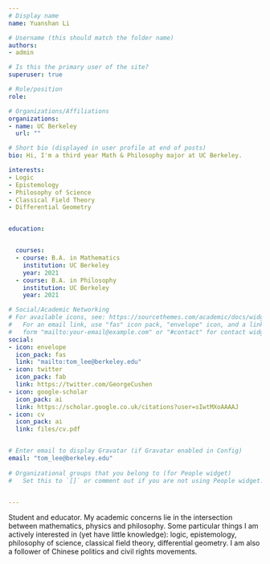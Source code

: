 ```yaml
---
# Display name
name: Yuanshan Li

# Username (this should match the folder name)
authors:
- admin

# Is this the primary user of the site?
superuser: true

# Role/position
role: 

# Organizations/Affiliations
organizations:
- name: UC Berkeley
  url: ""

# Short bio (displayed in user profile at end of posts)
bio: Hi, I'm a third year Math & Philosophy major at UC Berkeley.

interests:
- Logic
- Epistemology
- Philosophy of Science
- Classical Field Theory
- Differential Geometry


education:


  courses:
  - course: B.A. in Mathematics
    institution: UC Berkeley
    year: 2021
  - course: B.A. in Philosophy
    institution: UC Berkeley
    year: 2021

# Social/Academic Networking
# For available icons, see: https://sourcethemes.com/academic/docs/widgets/#icons
#   For an email link, use "fas" icon pack, "envelope" icon, and a link in the
#   form "mailto:your-email@example.com" or "#contact" for contact widget.
social:
- icon: envelope
  icon_pack: fas
  link: "mailto:tom_lee@berkeley.edu"
- icon: twitter
  icon_pack: fab
  link: https://twitter.com/GeorgeCushen
- icon: google-scholar
  icon_pack: ai
  link: https://scholar.google.co.uk/citations?user=sIwtMXoAAAAJ
- icon: cv
  icon_pack: ai
  link: files/cv.pdf


# Enter email to display Gravatar (if Gravatar enabled in Config)
email: "tom_lee@berkeley.edu"
  
# Organizational groups that you belong to (for People widget)
#   Set this to `[]` or comment out if you are not using People widget.  


---
```


Student and educator. My academic concerns lie in the intersection between mathematics, physics and philosophy. Some particular things I am actively interested in (yet have little knowledge): logic, epistemology, philosophy of science, classical field theory, differential geometry. I am also a follower of Chinese politics and civil rights movements. 
